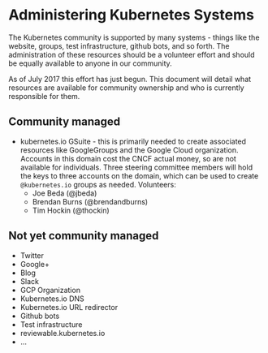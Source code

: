 # Administering Kubernetes Systems

The Kubernetes community is supported by many systems - things like the
website, groups, test infrastructure, github bots, and so forth.  The
administration of these resources should be a volunteer effort and should be
equally available to anyone in our community.

As of July 2017 this effort has just begun.  This document will detail what
resources are available for community ownership and who is currently
responsible for them.

## Community managed

* kubernetes.io GSuite - this is primarily needed to create associated
  resources like GoogleGroups and the Google Cloud organization.  Accounts in
  this domain cost the CNCF actual money, so are not available for individuals.
  Three steering committee members will hold the keys to three accounts on the
  domain, which can be used to create `@kubernetes.io` groups as needed.
  Volunteers:
  * Joe Beda (@jbeda)
  * Brendan Burns (@brendandburns)
  * Tim Hockin (@thockin)

## Not yet community managed

* Twitter
* Google+
* Blog
* Slack
* GCP Organization
* Kubernetes.io DNS
* Kubernetes.io URL redirector
* Github bots
* Test infrastructure
* reviewable.kubernetes.io
* ...
